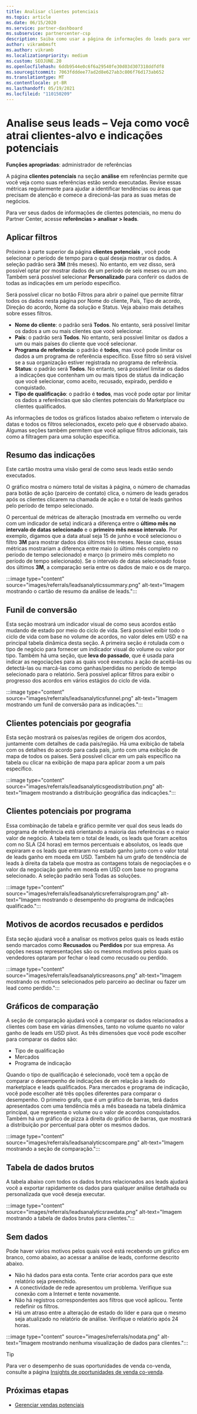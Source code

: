 ```yaml
---
title: Analisar clientes potenciais
ms.topic: article
ms.date: 06/15/2020
ms.service: partner-dashboard
ms.subservice: partnercenter-csp
description: Saiba como usar a página de informações do leads para ver como você está capturando a atenção dos clientes de destino e gerando referências.
author: vikrambmsft
ms.author: vikramb
ms.localizationpriority: medium
ms.custom: SEOJUNE.20
ms.openlocfilehash: 6ddb9544e0c6f6a29540fe30d03d307318ddfdf8
ms.sourcegitcommit: 7063fdddee77ad2d8e627ab3c806f76d173ab652
ms.translationtype: MT
ms.contentlocale: pt-BR
ms.lasthandoff: 05/19/2021
ms.locfileid: "110150209"
---
```

# <a name="analyze-your-leads---see-how-well-you-attract-target-customers-and-potential-referrals"></a>Analise seus leads – Veja como você atrai clientes-alvo e indicações potenciais
<!-- 
https://go.microsoft.com/fwlink/?linkid=849120
-->

**Funções apropriadas**: administrador de referências

A página **clientes potenciais** na seção **análise** em referências permite que você veja como suas referências estão sendo executadas. Revise essas métricas regularmente para ajudar a identificar tendências ou áreas que precisam de atenção e comece a direcioná-las para as suas metas de negócios.

Para ver seus dados de informações de clientes potenciais, no menu do Partner Center, acesse **referências > analisar > leads**.

## <a name="apply-filters"></a>Aplicar filtros

Próximo à parte superior da página **clientes potenciais** , você pode selecionar o período de tempo para o qual deseja mostrar os dados. A seleção padrão será **3M** (três meses). No entanto, em vez disso, será possível optar por mostrar dados de um período de seis meses ou um ano. Também será possível selecionar **Personalizado** para conferir os dados de todas as indicações em um período específico.

Será possível clicar no botão Filtros para abrir o painel que permite filtrar todos os dados nesta página por Nome do cliente, País, Tipo de acordo, Direção do acordo, Nome da solução e Status. Veja abaixo mais detalhes sobre esses filtros.

- **Nome do cliente**: o padrão será **Todos**. No entanto, será possível limitar os dados a um ou mais clientes que você selecionar.
- **País**: o padrão será **Todos**. No entanto, será possível limitar os dados a um ou mais países do cliente que você selecionar.
- **Programa de referência**: o padrão é **todos**, mas você pode limitar os dados a um programa de referência específico. Esse filtro só será visível se a sua organização estiver registrada no programa de referência.
- **Status**: o padrão será **Todos**. No entanto, será possível limitar os dados a indicações que contenham um ou mais tipos de status da indicação que você selecionar, como aceito, recusado, expirado, perdido e conquistado.
- **Tipo de qualificação**: o padrão é **todos**, mas você pode optar por limitar os dados a referências que são clientes potenciais do Marketplace ou clientes qualificados.

As informações de todos os gráficos listados abaixo refletem o intervalo de datas e todos os filtros selecionados, exceto pelo que é observado abaixo. Algumas seções também permitem que você aplique filtros adicionais, tais como a filtragem para uma solução específica.

## <a name="referrals-summary"></a>Resumo das indicações

Este cartão mostra uma visão geral de como seus leads estão sendo executados.

O gráfico mostra o número total de visitas à página, o número de chamadas para botão de ação (parceiro de contato) clica, o número de leads gerados após os clientes clicarem na chamada de ação e o total de leads ganhos pelo período de tempo selecionado.

O percentual de métricas de alteração (mostrada em vermelho ou verde com um indicador de seta) indicará a diferença entre o **último mês no intervalo de datas selecionado** e o **primeiro mês nesse intervalo**. Por exemplo, digamos que a data atual seja 15 de junho e você selecionou o filtro **3M** para mostrar dados dos últimos três meses. Nesse caso, essas métricas mostrariam a diferença entre maio (o último mês completo no período de tempo selecionado) e março (o primeiro mês completo no período de tempo selecionado). Se o intervalo de datas selecionado fosse dos últimos **3M**, a comparação seria entre os dados de maio e os de março.

:::image type="content" source="images/referrals/leadsanalyticssummary.png" alt-text="Imagem mostrando o cartão de resumo da análise de leads.":::

## <a name="conversion-funnel"></a>Funil de conversão

Esta seção mostrará um indicador visual de como seus acordos estão mudando de estado por meio do ciclo de vida. Será possível exibir todo o ciclo de vida com base no volume de acordos, no valor deles em USD e na principal tabela dinâmica desta seção. A primeira seção é rotulada com o tipo de negócio para fornecer um indicador visual do volume ou valor por tipo. Também há uma seção, que **leva do passado**, que é usada para indicar as negociações para as quais você executou a ação de aceitá-las ou detectá-las ou marcá-las como ganhas/perdidas no período de tempo selecionado para o relatório. Será possível aplicar filtros para exibir o progresso dos acordos em vários estágios do ciclo de vida.

:::image type="content" source="images/referrals/leadsanalyticsfunnel.png" alt-text="Imagem mostrando um funil de conversão para as indicações.":::

## <a name="leads-by-geography"></a>Clientes potenciais por geografia

Esta seção mostrará os países/as regiões de origem dos acordos, juntamente com detalhes de cada país/região. Há uma exibição de tabela com os detalhes do acordo para cada país, junto com uma exibição de mapa de todos os países. Será possível clicar em um país específico na tabela ou clicar na exibição de mapa para aplicar zoom a um país específico.

:::image type="content" source="images/referrals/leadsanalyticsgeodistribution.png" alt-text="Imagem mostrando a distribuição geográfica das indicações.":::

## <a name="leads-by-program"></a>Clientes potenciais por programa

Essa combinação de tabela e gráfico permite ver qual dos seus leads do programa de referência está orientando a maioria das referências e o maior valor de negócio.
A tabela tem o total de leads, os leads que foram aceitos com no SLA (24 horas) em termos percentuais e absolutos, os leads que expiraram e os leads que entraram no estado ganho junto com o valor total de leads ganho em moeda em USD. Também há um grafo de tendência de leads à direita da tabela que mostra as contagens totais de negociações e o valor da negociação ganho em moeda em USD com base no programa selecionado. A seleção padrão será Todas as soluções.

:::image type="content" source="images/referrals/leadsanalyticsreferralsprogram.png" alt-text="Imagem mostrando o desempenho do programa de indicações qualificado.":::

## <a name="declined--lost-reasons"></a>Motivos de acordos recusados e perdidos

Esta seção ajudará você a analisar os motivos pelos quais os leads estão sendo marcados como **Recusados** ou **Perdidos** por sua empresa. As opções nessas representações são os mesmos motivos pelos quais os vendedores optaram por fechar o lead como recusado ou perdido.

:::image type="content" source="images/referrals/leadsanalyticsreasons.png" alt-text="Imagem mostrando os motivos selecionados pelo parceiro ao declinar ou fazer um lead como perdido.":::

## <a name="comparison-charts"></a>Gráficos de comparação

A seção de comparação ajudará você a comparar os dados relacionados a clientes com base em várias dimensões, tanto no volume quanto no valor ganho de leads em USD pivot.
As três dimensões que você pode escolher para comparar os dados são:

- Tipo de qualificação
- Mercados
- Programa de indicação

Quando o tipo de qualificação é selecionado, você tem a opção de comparar o desempenho de indicações de em relação a leads do marketplace e leads qualificados. Para mercados e programa de indicação, você pode escolher até três opções diferentes para comparar o desempenho. O primeiro grafo, que é um gráfico de barras, terá dados apresentados com uma tendência mês a mês baseada na tabela dinâmica principal, que representa o volume ou o valor de acordos conquistados. Também há um gráfico de pizza à direita do gráfico de barras, que mostrará a distribuição por percentual para obter os mesmos dados.

:::image type="content" source="images/referrals/leadsanalyticscompare.png" alt-text="Imagem mostrando a seção de comparação.":::

## <a name="raw-data-table"></a>Tabela de dados brutos

A tabela abaixo com todos os dados brutos  relacionados aos leads ajudará você a exportar rapidamente os dados para qualquer análise detalhada ou personalizada que você deseja executar.

:::image type="content" source="images/referrals/leadsanalyticsrawdata.png" alt-text="Imagem mostrando a tabela de dados brutos para clientes.":::

## <a name="no-data"></a>Sem dados

Pode haver vários motivos pelos quais você está recebendo um gráfico em branco, como abaixo, ao acessar a análise de leads, conforme descrito abaixo.

- Não há dados para esta conta. Tente criar acordos para que este relatório seja preenchido.
- A conectividade de rede apresentou um problema. Verifique sua conexão com a Internet e tente novamente.
- Não há registros correspondentes aos filtros que você aplicou. Tente redefinir os filtros.
- Há um atraso entre a alteração de estado do líder e para que o mesmo seja atualizado no relatório de análise. Verifique o relatório após 24 horas.

:::image type="content" source="images/referrals/nodata.png" alt-text="Imagem mostrando nenhuma visualização de dados para clientes.":::

> [!TIP]
> Para ver o desempenho de suas oportunidades de venda co-venda, consulte a página [Insights de oportunidades de venda co-venda](referral-insights.md).

## <a name="next-steps"></a>Próximas etapas

- [Gerenciar vendas potenciais](manage-leads.md)
